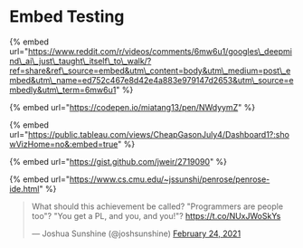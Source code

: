# Embed Testing

{% embed url="https://www.reddit.com/r/videos/comments/6mw6u1/googles\_deepmind\_ai\_just\_taught\_itself\_to\_walk/?ref=share&ref\_source=embed&utm\_content=body&utm\_medium=post\_embed&utm\_name=ed752c467e8d42e4a883e979147d2653&utm\_source=embedly&utm\_term=6mw6u1" %}



{% embed url="https://codepen.io/miatang13/pen/NWdyymZ" %}

{% embed url="https://public.tableau.com/views/CheapGasonJuly4/Dashboard1?:showVizHome=no&:embed=true" %}

{% embed url="https://gist.github.com/jweir/2719090" %}

{% embed url="https://www.cs.cmu.edu/~jssunshi/penrose/penrose-ide.html" %}


<blockquote class="twitter-tweet"><p lang="en" dir="ltr">What should this achievement be called? &quot;Programmers are people too&quot;? &quot;You get a PL, and you, and you!&quot;? <a href="https://t.co/NUxJWoSkYs">https://t.co/NUxJWoSkYs</a></p>&mdash; Joshua Sunshine (@joshsunshine) <a href="https://twitter.com/joshsunshine/status/1364557605230813189?ref_src=twsrc%5Etfw">February 24, 2021</a></blockquote> <script async src="https://platform.twitter.com/widgets.js" charset="utf-8"></script>
